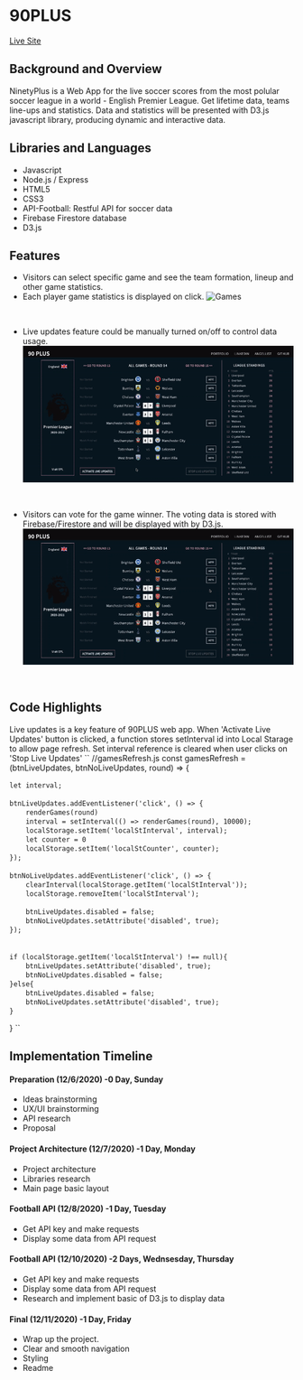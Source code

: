 # 90PLUS

<div align="start">
  <a href="https://ninety-plus.herokuapp.com/">Live Site</a>
</div>

## Background and Overview 
NinetyPlus is a Web App for the live soccer scores from the most polular soccer league in a world - English Premier League. Get lifetime data, teams line-ups and statistics. Data and statistics will be presented with D3.js javascript library, producing dynamic and interactive data.

## Libraries and Languages

* Javascript
* Node.js / Express
* HTML5
* CSS3
* API-Football: Restful API for soccer data
* Firebase Firestore database
* D3.js


## Features
* Visitors can select specific game and see the team formation, lineup and other game statistics.
* Each player game statistics is displayed on click.
![Games](dist/images/games2.gif)
<p>&nbsp;</p>

* Live updates feature could be manually turned on/off to control data usage. 
![Live Demo](dist/images/live_demo.gif)
<p>&nbsp;</p>

* Visitors can vote for the game winner. The voting data is stored with Firebase/Firestore and will be displayed with by D3.js.
![Voting](dist/images/voting.gif)
<p>&nbsp;</p>

## Code Highlights

Live updates is a key feature of 90PLUS web app. When 'Activate Live Updates' button is clicked, a function stores setInterval id into Local Starage to allow page refresh. Set interval reference is cleared when user clicks on 'Stop Live Updates'
``
//gamesRefresh.js
const gamesRefresh = (btnLiveUpdates, btnNoLiveUpdates, round) => {

    let interval;
    
    btnLiveUpdates.addEventListener('click', () => {
        renderGames(round)
        interval = setInterval(() => renderGames(round), 10000);
        localStorage.setItem('localStInterval', interval);
        let counter = 0
        localStorage.setItem('localStCounter', counter);
    });
    
    btnNoLiveUpdates.addEventListener('click', () => {
        clearInterval(localStorage.getItem('localStInterval'));
        localStorage.removeItem('localStInterval');

        btnLiveUpdates.disabled = false;
        btnNoLiveUpdates.setAttribute('disabled', true);
    });


    if (localStorage.getItem('localStInterval') !== null){
        btnLiveUpdates.setAttribute('disabled', true);
        btnNoLiveUpdates.disabled = false;
    }else{
        btnLiveUpdates.disabled = false;
        btnNoLiveUpdates.setAttribute('disabled', true);
    }
}
``

## Implementation Timeline
#### Preparation (12/6/2020) -0 Day, Sunday
* Ideas brainstorming
* UX/UI brainstorming
* API research
* Proposal

#### Project Architecture (12/7/2020) -1 Day, Monday
* Project architecture
* Libraries research
* Main page basic layout

#### Football API (12/8/2020) -1 Day, Tuesday
* Get API key and make requests
* Display some data from API request

#### Football API (12/10/2020) -2 Days, Wednsesday, Thursday
* Get API key and make requests
* Display some data from API request
* Research and implement basic of D3.js to display data

#### Final (12/11/2020) -1 Day, Friday
* Wrap up the project.
* Clear and smooth navigation
* Styling
* Readme 

